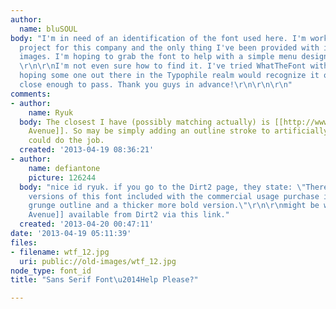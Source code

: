 ```yaml
---
author:
  name: bluSOUL
body: "I'm in need of an identification of the font used here. I'm working on a small
  project for this company and the only thing I've been provided with is some JPG
  images. I'm hoping to grab the font to help with a simple menu design/other projects.
  \r\n\r\nI'm not even sure how to find it. I've tried WhatTheFont with no luck, and
  hoping some one out there in the Typophile realm would recognize it or something
  close enough to pass. Thank you guys in advance!\r\n\r\n\r\n"
comments:
- author:
    name: Ryuk
  body: The closest I have (possibly matching actually) is [[http://www.dafont.com/star-avenue.font|Star
    Avenue]]. So may be simply adding an outline stroke to artificially embolden it
    could do the job.
  created: '2013-04-19 08:36:21'
- author:
    name: defiantone
    picture: 126244
  body: "nice id ryuk. if you go to the Dirt2 page, they state: \"There are two additional
    versions of this font included with the commercial usage purchase including a
    grunge outline and a thicker more bold version.\"\r\n\r\nmight be what is needed.\r\n\r\n[[http://dirt2.com/fonts/star-avenue/|Star
    Avenue]] available from Dirt2 via this link."
  created: '2013-04-20 00:47:11'
date: '2013-04-19 05:11:39'
files:
- filename: wtf_12.jpg
  uri: public://old-images/wtf_12.jpg
node_type: font_id
title: "Sans Serif Font\u2014Help Please?"

---
```

